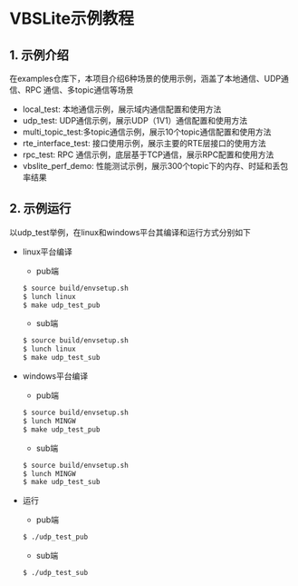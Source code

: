 # VBSLite示例教程

## 1. 示例介绍

在examples仓库下，本项目介绍6种场景的使用示例，涵盖了本地通信、UDP通信、RPC 通信、多topic通信等场景

* local_test: 本地通信示例，展示域内通信配置和使用方法
* udp_test: UDP通信示例，展示UDP（1V1）通信配置和使用方法
* multi_topic_test:多topic通信示例，展示10个topic通信配置和使用方法
* rte_interface_test: 接口使用示例，展示主要的RTE层接口的使用方法
* rpc_test: RPC 通信示例，底层基于TCP通信，展示RPC配置和使用方法
* vbslite_perf_demo: 性能测试示例，展示300个topic下的内存、时延和丢包率结果

## 2. 示例运行

以udp_test举例，在linux和windows平台其编译和运行方式分别如下

* linux平台编译

  * pub端

  ```Bash
  $ source build/envsetup.sh
  $ lunch linux
  $ make udp_test_pub
  ```
  * sub端

  ```Bash
  $ source build/envsetup.sh
  $ lunch linux
  $ make udp_test_sub
  ```
* windows平台编译

  * pub端

  ```Bash
  $ source build/envsetup.sh
  $ lunch MINGW
  $ make udp_test_pub
  ```
  * sub端

  ```Bash
  $ source build/envsetup.sh
  $ lunch MINGW
  $ make udp_test_sub
  ```
* 运行

  * pub端

  ```Bash
  $ ./udp_test_pub
  ```
  * sub端

  ```Bash
  $ ./udp_test_sub
  ```
